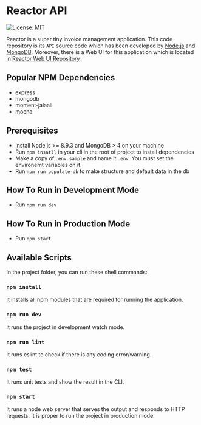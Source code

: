 # Reactor API

[![License: MIT](https://img.shields.io/badge/License-MIT-blue.svg)](https://opensource.org/licenses/MIT)

Reactor is a super tiny invoice management application. This code repository is its `API` source code which has been developed by [Node.js](https://nodejs.org/) and [MongoDB](https://www.mongodb.com/). Moreover, there is a Web UI for this application which is located in [Reactor Web UI Repository](https://github.com/pezhmanparsaee/reactor-web-ui)

## Popular NPM Dependencies

* express
* mongodb
* moment-jalaali
* mocha

## Prerequisites

* Install Node.js >= 8.9.3 and MongoDB > 4 on your machine
* Run `npm insatll` in your cli in the root of project to install dependencies
* Make a copy of `.env.sample` and name it `.env`. You must set the environemt variables on it.
* Run `npm run populate-db` to make structure and default data in the db

## How To Run in Development Mode

* Run `npm run dev`

## How To Run in Production Mode

* Run `npm start`

## Available Scripts

In the project folder, you can run these shell commands:

### `npm install`
It installs all npm modules that are required for running the application.

### `npm run dev`
It runs the project in development watch mode.

### `npm run lint`
It runs eslint to check if there is any coding error/warning.

### `npm test`
It runs unit tests and show the result in the CLI.

### `npm start`
It runs a node web server that serves the output and responds to HTTP requests. It is proper to run the project in production mode.

